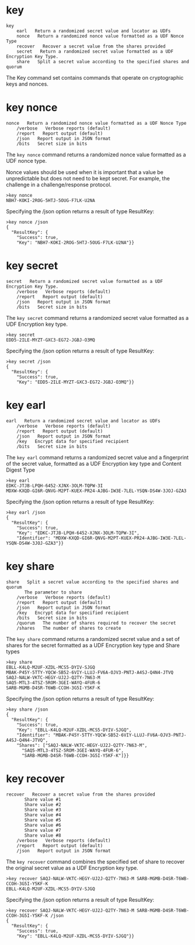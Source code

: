 
# key

````
key    
    earl   Return a randomized secret value and locator as UDFs
    nonce   Return a randomized nonce value formatted as a UDF Nonce Type
    recover   Recover a secret value from the shares provided
    secret   Return a randomized secret value formatted as a UDF Encryption Key Type.
    share   Split a secret value according to the specified shares and quorum
````

The Key command set contains commands that operate on cryptographic keys and
nonces.


# key nonce

````
nonce   Return a randomized nonce value formatted as a UDF Nonce Type
    /verbose   Verbose reports (default)
    /report   Report output (default)
    /json   Report output in JSON format
    /bits   Secret size in bits
````


The `key nonce` command returns a randomized nonce value formatted as a UDF nonce type.

Nonce values should be used when it is important that a value be unpredictable but 
does not need to be kept secret. For example, the challenge in a challenge/response
protocol.



````
>key nonce
NBH7-KOKI-2ROG-5HTJ-5OUG-F7LK-U2NA

````

Specifying the /json option returns a result of type ResultKey:

````
>key nonce /json
{
  "ResultKey": {
    "Success": true,
    "Key": "NBH7-KOKI-2ROG-5HTJ-5OUG-F7LK-U2NA"}}
````


# key secret

````
secret   Return a randomized secret value formatted as a UDF Encryption Key Type.
    /verbose   Verbose reports (default)
    /report   Report output (default)
    /json   Report output in JSON format
    /bits   Secret size in bits
````

The `key secret` command returns a randomized secret value formatted as a UDF Encryption 
key type.



````
>key secret
EDD5-2ILE-MYZT-GXC3-EG72-JGBJ-O3MQ

````

Specifying the /json option returns a result of type ResultKey:

````
>key secret /json
{
  "ResultKey": {
    "Success": true,
    "Key": "EDD5-2ILE-MYZT-GXC3-EG72-JGBJ-O3MQ"}}
````


# key earl

````
earl   Return a randomized secret value and locator as UDFs
    /verbose   Verbose reports (default)
    /report   Report output (default)
    /json   Report output in JSON format
    /key   Encrypt data for specified recipient
    /bits   Secret size in bits
````

The `key earl` command returns a randomized secret value and a fingerprint of the secret 
value, formatted as a UDF Encryption key type and Content Digest Type



````
>key earl
EDKC-JTJB-LPQH-6452-XJNX-3OLM-TQPW-3I
MDXW-KXQD-GI6R-QNVG-M2PT-KUEX-PR24-AJBG-IW3E-7LEL-YSQN-DS4W-3JOJ-GZA3

````

Specifying the /json option returns a result of type ResultKey:

````
>key earl /json
{
  "ResultKey": {
    "Success": true,
    "Key": "EDKC-JTJB-LPQH-6452-XJNX-3OLM-TQPW-3I",
    "Identifier": "MDXW-KXQD-GI6R-QNVG-M2PT-KUEX-PR24-AJBG-IW3E-7LEL-YSQN-DS4W-3JOJ-GZA3"}}
````

# key share

````
share   Split a secret value according to the specified shares and quorum
       The parameter to share
    /verbose   Verbose reports (default)
    /report   Report output (default)
    /json   Report output in JSON format
    /key   Encrypt data for specified recipient
    /bits   Secret size in bits
    /quorum   The number of shares required to recover the secret
    /shares   The number of shares to create
````

The `key share` command returns a randomized secret value and a set of shares for the secret
formatted as a UDF Encryption key type and Share types



````
>key share
EBLL-K4LQ-M2UF-XZDL-MCS5-DYIV-SJGQ
MBAK-P45Y-5TTY-YQCW-SB52-6VIY-LLUJ-FV6A-OJV3-PNTJ-A4SJ-Q4N4-JTVQ
SAQJ-NALW-VKTC-HEGY-UJ2J-Q2TY-7N63-M
SAQ5-MTL3-4TSZ-5ROM-3GEI-WAYQ-4FUR-6
SARB-MGMB-D4SR-T6WB-CCOH-3G5I-Y5KF-K

````

Specifying the /json option returns a result of type ResultKey:

````
>key share /json
{
  "ResultKey": {
    "Success": true,
    "Key": "EBLL-K4LQ-M2UF-XZDL-MCS5-DYIV-SJGQ",
    "Identifier": "MBAK-P45Y-5TTY-YQCW-SB52-6VIY-LLUJ-FV6A-OJV3-PNTJ-A4SJ-Q4N4-JTVQ",
    "Shares": ["SAQJ-NALW-VKTC-HEGY-UJ2J-Q2TY-7N63-M",
      "SAQ5-MTL3-4TSZ-5ROM-3GEI-WAYQ-4FUR-6",
      "SARB-MGMB-D4SR-T6WB-CCOH-3G5I-Y5KF-K"]}}
````


# key recover

````
recover   Recover a secret value from the shares provided
       Share value #1
       Share value #2
       Share value #3
       Share value #4
       Share value #5
       Share value #6
       Share value #7
       Share value #8
    /verbose   Verbose reports (default)
    /report   Report output (default)
    /json   Report output in JSON format
````

The `key recover` command combines the specified set of share to recover the original secret 
value as a UDF Encryption key type.



````
>key recover SAQJ-NALW-VKTC-HEGY-UJ2J-Q2TY-7N63-M SARB-MGMB-D4SR-T6WB-CCOH-3G5I-Y5KF-K
EBLL-K4LQ-M2UF-XZDL-MCS5-DYIV-SJGQ

````

Specifying the /json option returns a result of type ResultKey:

````
>key recover SAQJ-NALW-VKTC-HEGY-UJ2J-Q2TY-7N63-M SARB-MGMB-D4SR-T6WB-CCOH-3G5I-Y5KF-K /json
{
  "ResultKey": {
    "Success": true,
    "Key": "EBLL-K4LQ-M2UF-XZDL-MCS5-DYIV-SJGQ"}}
````


